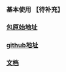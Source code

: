 ### 基本使用 【待补充】

### [包原始地址](https://gitea.com/xorm/xorm)
### [github地址](https://github.com/go-xorm/xorm)
### [文档](https://xorm.io/)